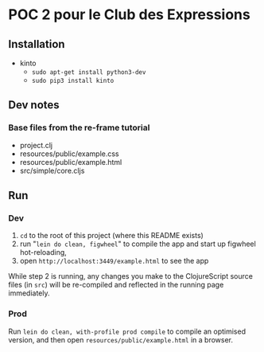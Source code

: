 # POC 2 pour le Club des Expressions

## Installation

* kinto
  * `sudo apt-get install python3-dev`
  * `sudo pip3 install kinto`

## Dev notes

### Base files from the re-frame tutorial

*  project.clj
*  resources/public/example.css
*  resources/public/example.html
*  src/simple/core.cljs

## Run

### Dev

1. `cd` to the root of this project (where this README exists)
2. run "`lein do clean, figwheel`"  to compile the app and start up
   figwheel hot-reloading, 
3. open `http://localhost:3449/example.html` to see the app

While step 2 is running, any changes you make to the ClojureScript 
source files (in `src`) will be re-compiled and reflected in the running 
page immediately.

### Prod

Run `lein do clean, with-profile prod compile` to compile an optimised 
version, and then open `resources/public/example.html` in a browser.
